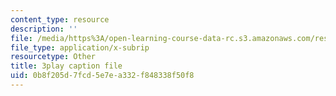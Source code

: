 ```yaml
---
content_type: resource
description: ''
file: /media/https%3A/open-learning-course-data-rc.s3.amazonaws.com/res-10-s95-physics-of-covid-19-transmission-fall-2020/0b8f205d7fcd5e7ea332f848338f50f8_ysEeFyNjnkQ.vtt
file_type: application/x-subrip
resourcetype: Other
title: 3play caption file
uid: 0b8f205d-7fcd-5e7e-a332-f848338f50f8
---
```


